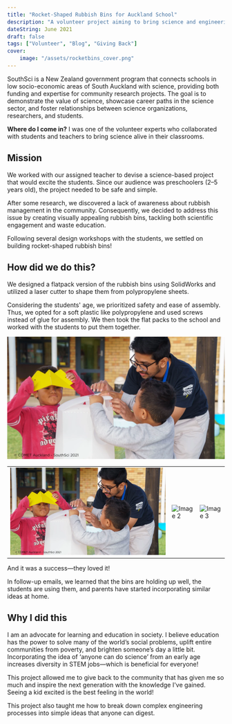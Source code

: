 ```yaml
---
title: "Rocket-Shaped Rubbish Bins for Auckland School"
description: "A volunteer project aiming to bring science and engineering to life in low socio-economic schools of Auckland."
dateString: June 2021
draft: false
tags: ["Volunteer", "Blog", "Giving Back"]
cover:
    image: "/assets/rocketbins_cover.png"
---
```


SouthSci is a New Zealand government program that connects schools in low socio-economic areas of South Auckland with science, providing both funding and expertise for community research projects. The goal is to demonstrate the value of science, showcase career paths in the science sector, and foster relationships between science organizations, researchers, and students.

**Where do I come in?** I was one of the volunteer experts who collaborated with students and teachers to bring science alive in their classrooms.

## Mission

We worked with our assigned teacher to devise a science-based project that would excite the students. Since our audience was preschoolers (2–5 years old), the project needed to be safe and simple.

After some research, we discovered a lack of awareness about rubbish management in the community. Consequently, we decided to address this issue by creating visually appealing rubbish bins, tackling both scientific engagement and waste education.

Following several design workshops with the students, we settled on building rocket-shaped rubbish bins!

## How did we do this?

We designed a flatpack version of the rubbish bins using SolidWorks and utilized a laser cutter to shape them from polypropylene sheets.

Considering the students' age, we prioritized safety and ease of assembly. Thus, we opted for a soft plastic like polypropylene and used screws instead of glue for assembly. We then took the flat packs to the school and worked with the students to put them together.

![Image 1](images/rocketbins_1.png)

| | | |
|--|--|--|
| ![Image 1](images/rocketbins_1.png) | ![Image 2](content/blog/images/rocketbins_2.png) | ![Image 3](blog/images/rocketbins_3.png) |

And it was a success—they loved it!

In follow-up emails, we learned that the bins are holding up well, the students are using them, and parents have started incorporating similar ideas at home.

## Why I did this

I am an advocate for learning and education in society. I believe education has the power to solve many of the world’s social problems, uplift entire communities from poverty, and brighten someone’s day a little bit. Incorporating the idea of ‘anyone can do science’ from an early age increases diversity in STEM jobs—which is beneficial for everyone!

This project allowed me to give back to the community that has given me so much and inspire the next generation with the knowledge I've gained. Seeing a kid excited is the best feeling in the world!

This project also taught me how to break down complex engineering processes into simple ideas that anyone can digest.
